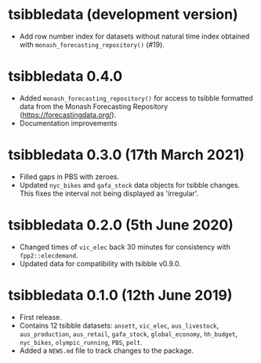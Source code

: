 # tsibbledata (development version)

* Add row number index for datasets without natural time index obtained with
  `monash_forecasting_repository()` (#19).

# tsibbledata 0.4.0

* Added `monash_forecasting_repository()` for access to tsibble formatted data
  from the Monash Forecasting Repository (https://forecastingdata.org/).
* Documentation improvements

# tsibbledata 0.3.0 (17th March 2021)

* Filled gaps in PBS with zeroes.
* Updated `nyc_bikes` and `gafa_stock` data objects for tsibble changes. This
  fixes the interval not being displayed as 'irregular'.

# tsibbledata 0.2.0 (5th June 2020)

* Changed times of `vic_elec` back 30 minutes for consistency with `fpp2::elecdemand`.
* Updated data for compatibility with tsibble v0.9.0.

# tsibbledata 0.1.0 (12th June 2019)

* First release.
* Contains 12 tsibble datasets: `ansett`, `vic_elec`, `aus_livestock`, `aus_production`, `aus_retail`, `gafa_stock`, `global_economy`, `hh_budget`, `nyc_bikes`, `olympic_running`, `PBS`, `pelt`.
* Added a `NEWS.md` file to track changes to the package.
